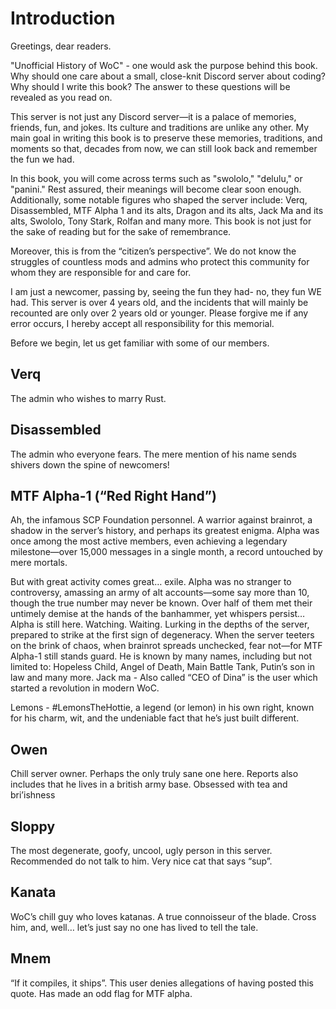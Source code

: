 # Introduction

Greetings, dear readers.

"Unofficial History of WoC" - one would ask the purpose behind this book. Why should one care about a small, close-knit Discord server about coding? Why should I write this book? The answer to these questions will be revealed as you read on.

This server is not just any Discord server—it is a palace of memories, friends, fun, and jokes. Its culture and traditions are unlike any other. My main goal in writing this book is to preserve these memories, traditions, and moments so that, decades from now, we can still look back and remember the fun we had.

In this book, you will come across terms such as "swololo," "delulu," or "panini." Rest assured, their meanings will become clear soon enough. Additionally, some notable figures who shaped the server include: Verq, Disassembled, MTF Alpha 1 and its alts, Dragon and its alts, Jack Ma and its alts, Swololo, Tony Stark, Rolfan and many more.
This book is not just for the sake of reading but for the sake of remembrance.

Moreover, this is from the “citizen’s perspective”. We do not know the struggles of countless mods and admins who protect this community for whom they are responsible for and care for.

I am just a newcomer, passing by, seeing the fun they had- no, they fun WE had. This server is over 4 years old, and the incidents that will mainly be recounted are only over 2 years old or younger. Please forgive me if any error occurs, I hereby accept all responsibility for this memorial.

Before we begin, let us get familiar with some of our members.

## Verq

The admin who wishes to marry Rust.

## Disassembled

The admin who everyone fears. The mere mention of his name sends shivers down the spine of newcomers!

## MTF Alpha-1 (“Red Right Hand”)

Ah, the infamous SCP Foundation personnel. A warrior against brainrot, a shadow in the server’s history, and perhaps its greatest enigma. Alpha was once among the most active members, even achieving a legendary milestone—over 15,000 messages in a single month, a record untouched by mere mortals.

But with great activity comes great… exile. Alpha was no stranger to controversy, amassing an army of alt accounts—some say more than 10, though the true number may never be known. Over half of them met their untimely demise at the hands of the banhammer, yet whispers persist…
Alpha is still here. Watching. Waiting. Lurking in the depths of the server, prepared to strike at the first sign of degeneracy. When the server teeters on the brink of chaos, when brainrot spreads unchecked, fear not—for MTF Alpha-1 still stands guard. He is known by many names, including but not limited to: Hopeless Child, Angel of Death, Main Battle Tank, Putin’s son in law and many more. 
Jack ma - Also called “CEO of Dina” is the user which started a revolution in modern WoC. 

Lemons - #LemonsTheHottie, a legend (or lemon) in his own right, known for his charm, wit, and the undeniable fact that he’s just built different.

## Owen

Chill server owner. Perhaps the only truly sane one here. Reports also includes that he lives in a british army base. Obsessed with tea and bri’ishness

## Sloppy

The most degenerate, goofy, uncool, ugly person in this server. Recommended do not talk to him. Very nice cat that says “sup”.

## Kanata

WoC’s chill guy who loves katanas. A true connoisseur of the blade. Cross him, and, well… let’s just say no one has lived to tell the tale.

## Mnem

“If it compiles, it ships”. This user denies allegations of having posted this quote. Has made an odd flag for MTF alpha.

